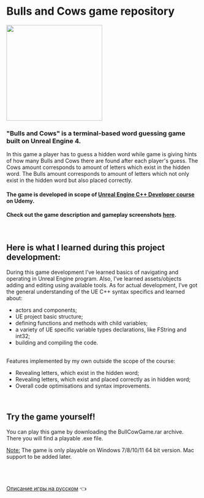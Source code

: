 # Bulls and Cows game repository

<img src="https://github.com/Romandre/BullsCowsGame_UE4/blob/031b62c05b56760a72b26991414618278364c60e/cute-cow.ico?raw=true" width="250">

### "Bulls and Cows" is a terminal-based word guessing game built on Unreal Engine 4.

In this game a player has to guess a hidden word while game is giving hints of how many Bulls and Cows there are found after each player's guess.
The Cows amount corresponds to amount of letters which exist in the hidden word. The Bulls amount corresponds to amount of letters which not only exist in the hidden word but also placed correctly.

#### The game is developed in scope of [Unreal Engine C++ Developer course](https://www.udemy.com/course/unreal-422-archived-course/) on Udemy.<br />

#### Check out the game description and gameplay screenshots [here](https://pebble-lantern-5e5.notion.site/Bulls-Cows-gameplay-description-9ac3af0583154efe90c4d780b4103f04).
<br />

## Here is what I learned during this project development:

During this game development I’ve learned basics of navigating and operating in Unreal Engine program. Also, I’ve learned assets/objects adding and editing using available tools. As for actual development, I’ve got the general understanding of the UE C++ syntax specifics and learned about:

- actors and components;
- UE project basic structure;
- defining functions and methods with child variables;
- a variety of UE specific variable types declarations, like FString and int32;
- building and compiling the code.

<br />
Features implemented by my own outside the scope of the course:

- Revealing letters, which exist in the hidden word;
- Revealing letters, which exist and placed correctly as in hidden word;
- Overall code optimisations and syntax improvements.
<br />



## Try the game yourself!
You can play this game by downloading the BullCowGame.rar archive.<br />
There you will find a playable .exe file.<br />

<ins>Note:</ins> The game is only playable on Windows 7/8/10/11 64 bit version. Mac support to be added later.
<br /><br /><br /><br />

[Описание игры на русском](https://github.com/Romandre/BullsCowsGame_UE4/blob/1fc6c86150ff00342c41c33ae6179fce3f8ab586/README_RU.md) :point_left:
